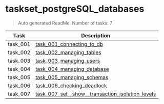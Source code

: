# taskset_postgreSQL_databases

> Auto generated ReadMe. Number of tasks: 7

| Task     | Description                                                                                                                       |
|----------|-----------------------------------------------------------------------------------------------------------------------------------|
| task_001 | [task_001_connecting_to_db](taskset_postgreSQL_databases/task_001_connecting_to_db)                                               |
| task_002 | [task_002_managing_tables](taskset_postgreSQL_databases/task_002_managing_tables)                                                 |
| task_003 | [task_003_managing_users](taskset_postgreSQL_databases/task_003_managing_users)                                                   |
| task_004 | [task_004_managing_database](taskset_postgreSQL_databases/task_004_managing_database)                                             |
| task_005 | [task_005_managing_schemas](taskset_postgreSQL_databases/task_005_managing_schemas)                                               |
| task_006 | [task_006_checking_deadlock](taskset_postgreSQL_databases/task_006_checking_deadlock)                                             |
| task_007 | [task_007_set__show__transaction_isolation_levels](taskset_postgreSQL_databases/task_007_set__show__transaction_isolation_levels) |

